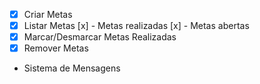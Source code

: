 - [x] Criar Metas
- [x] Listar Metas
   [x] - Metas realizadas
   [x] - Metas abertas
- [x] Marcar/Desmarcar Metas Realizadas
- [x] Remover Metas
- Sistema de Mensagens
